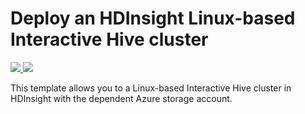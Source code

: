 # Deploy an HDInsight Linux-based Interactive Hive cluster

<a href="https://portal.azure.com/#create/Microsoft.Template/uri/https://raw.githubusercontent.com/ashishthaps/101-hdinsight-interactivehive/master/azuredeploy.json" target="_blank">
    <img src="http://azuredeploy.net/deploybutton.png"/>
</a>
<a href="http://armviz.io/#/?load=https://raw.githubusercontent.com/ashishthaps/101-hdinsight-interactivehive/master/azuredeploy.json" target="_blank">
    <img src="http://armviz.io/visualizebutton.png"/>
</a>

This template allows you to a Linux-based Interactive Hive cluster in HDInsight  with the dependent Azure storage account.
